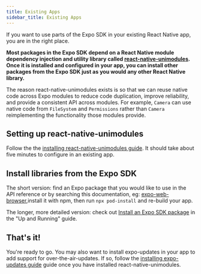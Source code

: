 ```yaml
---
title: Existing Apps
sidebar_title: Existing Apps
---
```


If you want to use parts of the Expo SDK in your existing React Native app, you are in the right place.

**Most packages in the Expo SDK depend on a React Native module dependency injection and utility library called [react-native-unimodules](https://github.com/expo/expo/tree/master/packages/react-native-unimodules). Once it is installed and configured in your app, you can install other packages from the Expo SDK just as you would any other React Native library.**

The reason react-native-unimodules exists is so that we can reuse native code across Expo modules to reduce code duplication, improve reliability, and provide a consistent API across modules. For example, `Camera` can use native code from `FileSystem` and `Permissions` rather than `Camera` reimplementing the functionality those modules provide.

## Setting up react-native-unimodules

Follow the the [installing react-native-unimodules guide](/bare/installing-unimodules/). It should take about five minutes to configure in an existing app.

## Install libraries from the Expo SDK

The short version: find an Expo package that you would like to use in the API reference or by searching this documentation, eg: [expo-web-browser](/versions/latest/sdk/webbrowser/),install it with npm, then run `npx pod-install` and re-build your app.

The longer, more detailed version: check out [Install an Expo SDK package](../hello-world/#install-an-expo-sdk-package) in the "Up and Running" guide.

## That's it!

You're ready to go. You may also want to install expo-updates in your app to add support for over-the-air-updates. If so, follow the [installing expo-updates guide](/bare/installing-updates/) guide once you have installed react-native-unimodules.
